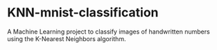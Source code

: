 # KNN-mnist-classification

A Machine Learning project to classify images of handwritten numbers using the K-Nearest Neighbors algorithm. 
